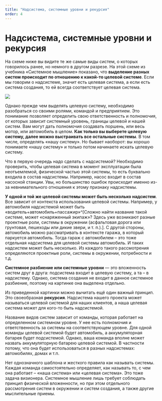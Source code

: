 ```yaml
---
title: "Надсистема, системные уровни и рекурсия"
order: 4
---
```


# Надсистема, системные уровни и рекурсия

На схеме ниже вы видите те же самые виды систем, о которых говорилось ранее, но немного в другом разрезе. На этой схеме из учебника «Системное мышление» показано, что **выделение разных систем происходит по отношению к какой-то целевой системе**. Если мы говорим о надсистеме, значит есть целевая система, а если есть система создания, то ей всегда соответствует целевая система.

![](/ru/personal/systems-thinking-introduction/21.png)

Однако прежде чем выделять целевую систему, необходимо разобраться со своими ролями, командой и предприятием. Это понимание позволяет определить свою ответственность и полномочия, от которых зависит системный уровень, границы целевой и нашей систем. Вам могут дать полномочия создавать поршень, или весь мотор, или автомобиль в целом. **Как только вы выберете целевую систему, далее можно выстраивать все остальные системы**. В том числе, определять «нашу систему». Но бывает наоборот: вы хорошо понимаете «нашу систему» и только потом начинаете искать целевую систему.

Что в первую очередь надо сделать с надсистемой? Необходимо проверить, чтобы целевая система в момент эксплуатации была неотъемлемой, физической частью этой системы, то есть буквально входила в состав надсистемы. Например, насос входит в состав насосной станции. Увы, но большинство ошибок происходит именно из-за невнимательного отношения к этому признаку надсистемы.

**У одной и той же целевой системы может быть несколько надсистем**. Все зависит от контекста использования целевой системы. Например, у автомобиля надсистемой может быть «водитель+автомобиль+пассажир»^[Сложно найти название такой системе, может «снаряженный экипаж»? Здесь уже возникают разные проектные роли, системы в окружении (асфальтовая дорога или грунтовая, пешеходы или дикие звери, и т. п.).]. С другой стороны, автомобиль можно рассматривать в контексте гаража, в который паркуется автомобиль. Тогда гараж с автомобилем – это тоже отдельная надсистема для целевой системы автомобиль. И таких надсистем может быть несколько. Из каждого такого рассмотрения определяются проектные роли, системы в окружении, потребности и т.д.

**Системное разбиение или системные уровни** — это вложенность систем друг в друга: подсистема входит в целевую систему, а та – в надсистему. Однако, система создания не входит в данное системное разбиение, поэтому на картинке она выделена отдельно.

Из приведенной картинки можно вычитать ещё один важный принцип. Это своеобразная **рекурсия**. Надсистема нашего проекта может называться целевой системой для наших клиентов, а наша целевая система может для кого-то быть надсистемой.

Название видов систем зависит от команды, которая работает на определенном системном уровне. У нее есть полномочия и ответственность за системы на соответствующем уровне. Для одной команды целевой системой будет автомобиль, а аккумуляторная батарея будет подсистемой. Однако, ваша команда вполне может назвать аккумуляторную батарею целевой системой. В частности потому, что она будет использоваться в разных надсистемах: автомобилях, домах и т.п.

Нет однозначного шаблона и жесткого правила как называть системы. Каждая команда самостоятельно определяет, как называть то, с чем она работает – «наша система» или «целевая система». Это тоже задача визионера. Системное мышление лишь требует соблюдать принцип физической вложенности, но при этом отдельного рассмотрения систем в окружении и систем создания, а также другие мыслительные приемы.